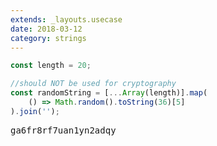 ```yaml
---
extends: _layouts.usecase
date: 2018-03-12
category: strings
---
```


```javascript
const length = 20;

//should NOT be used for cryptography
const randomString = [...Array(length)].map(
    () => Math.random().toString(36)[5]
).join('');
```

<pre class="output">ga6fr8rf7uan1yn2adqy</pre>
